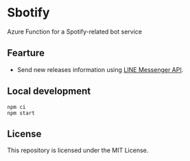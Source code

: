 # Sbotify

Azure Function for a Spotify-related bot service

## Fearture

- Send new releases information using [LINE Messenger API](https://developers.line.biz/en/services/messaging-api/).

## Local development

```console
npm ci
npm start
```

## License

This repository is licensed under the MIT License.

